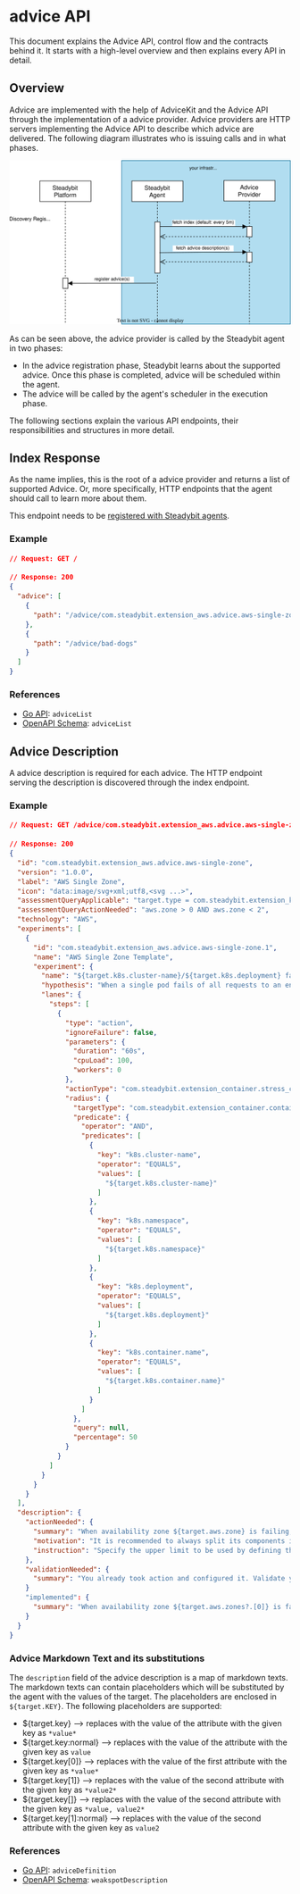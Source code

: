 # advice API

This document explains the Advice API, control flow and the contracts behind it. It starts with a high-level overview and then explains every API in detail.

## Overview

Advice are implemented with the help of AdviceKit and the Advice API through the implementation of a advice provider. Advice providers are HTTP servers implementing the Advice API to describe which advice are delivered. The following diagram illustrates who is issuing calls and in what phases.

![UML sequence diagram showing in what order the APIs are called](advice-flow.svg)

As can be seen above, the advice provider is called by the Steadybit agent in two phases:

- In the advice registration phase, Steadybit learns about the supported advice. Once this phase is completed, advice will be
  scheduled within the agent.
- The advice will be called by the agent's scheduler in the execution phase.

The following sections explain the various API endpoints, their responsibilities and structures in more detail.

## Index Response

As the name implies, this is the root of a advice provider and returns a list of supported Advice. Or,
more specifically, HTTP endpoints that the agent should call to learn more about them.

This endpoint needs to be [registered with Steadybit agents](./advice-registration.md).

### Example

```json
// Request: GET /

// Response: 200
{
  "advice": [
    {
      "path": "/advice/com.steadybit.extension_aws.advice.aws-single-zone"
    },
    {
      "path": "/advice/bad-dogs"
    }
  ]
}
```

### References

- [Go API](https://github.com/steadybit/advice-kit/tree/main/go/advice_kit_api): `adviceList`
- [OpenAPI Schema](https://github.com/steadybit/advice-kit/tree/main/openapi): `adviceList`

## Advice Description

A advice description is required for each advice. The HTTP endpoint serving the description is discovered through the index endpoint.

### Example

```json
// Request: GET /advice/com.steadybit.extension_aws.advice.aws-single-zone

// Response: 200
{
  "id": "com.steadybit.extension_aws.advice.aws-single-zone",
  "version": "1.0.0",
  "label": "AWS Single Zone",
  "icon": "data:image/svg+xml;utf8,<svg ...>",
  "assessmentQueryApplicable": "target.type = com.steadybit.extension_kubernetes.kubernetes-deployment",
  "assessmentQueryActionNeeded": "aws.zone > 0 AND aws.zone < 2",
  "technology": "AWS",
  "experiments": [
    {
      "id": "com.steadybit.extension_aws.advice.aws-single-zone.1",
      "name": "AWS Single Zone Template",
      "experiment": {
        "name": "${target.k8s.cluster-name}/${target.k8s.deployment} faultless redundancy during single pod failure",
        "hypothesis": "When a single pod fails of all requests to an endpoint are successful",
        "lanes": {
          "steps": [
            {
              "type": "action",
              "ignoreFailure": false,
              "parameters": {
                "duration": "60s",
                "cpuLoad": 100,
                "workers": 0
              },
              "actionType": "com.steadybit.extension_container.stress_cpu",
              "radius": {
                "targetType": "com.steadybit.extension_container.container",
                "predicate": {
                  "operator": "AND",
                  "predicates": [
                    {
                      "key": "k8s.cluster-name",
                      "operator": "EQUALS",
                      "values": [
                        "${target.k8s.cluster-name}"
                      ]
                    },
                    {
                      "key": "k8s.namespace",
                      "operator": "EQUALS",
                      "values": [
                        "${target.k8s.namespace}"
                      ]
                    },
                    {
                      "key": "k8s.deployment",
                      "operator": "EQUALS",
                      "values": [
                        "${target.k8s.deployment}"
                      ]
                    },
                    {
                      "key": "k8s.container.name",
                      "operator": "EQUALS",
                      "values": [
                        "${target.k8s.container.name}"
                      ]
                    }
                  ]
                },
                "query": null,
                "percentage": 50
              }
            }
          ]
        }
      }
    }
  ],
  "description": {
    "actionNeeded": {
      "summary": "When availability zone ${target.aws.zone} is failing, your service ${target.k8s.pod.name} is not available.",
      "motivation": "It is recommended to always split its components into different zones so that in case of a failure of one.",
      "instruction": "Specify the upper limit to be used by defining the   limits   property in your kubernetes manifest: ```...```"
    },
    "validationNeeded": {
      "summary": "You already took action and configured it. Validate your configuration via the experiment."
    }
    "implemented": {
      "summary": "When availability zone ${target.aws.zones?.[0]} is failing, your service ${target.k8s.pod.name} is still available."
    }
  }
}
```

### Advice Markdown Text and its substitutions

The `description` field of the advice description is a map of markdown texts. The markdown texts can contain placeholders which will be substituted by the agent with the values of the target. The placeholders are enclosed in `${target.KEY}`. 
The following placeholders are supported:
* ${target.key} --> replaces with the value of the attribute with the given key as `*value*`
* ${target.key:normal} --> replaces with the value of the attribute with the given key as `value`
* ${target.key[0]} --> replaces with the value of the first attribute with the given key as `*value*`
* ${target.key[1]} --> replaces with the value of the second attribute with the given key as `*value2*`
* ${target.key[]} --> replaces with the value of the second attribute with the given key as `*value, value2*`
* ${target.key[1]:normal} --> replaces with the value of the second attribute with the given key as `value2`

### References

- [Go API](https://github.com/steadybit/advice-kit/tree/main/go/advice_kit_api): `adviceDefinition`
- [OpenAPI Schema](https://github.com/steadybit/advice-kit/tree/main/openapi): `weakspotDescription`

